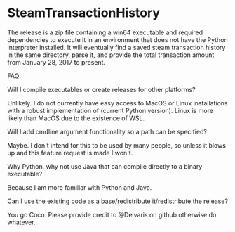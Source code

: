 # SteamTransactionHistory

The release is a zip file containing a win64 executable and required dependencies to execute it in an environment that does not have the Python interpreter installed.
It will eventually find a saved steam transaction history in the same directory, parse it, and provide the total transaction amount from January 28, 2017 to present.

FAQ:

Will I compile executables or create releases for other platforms?

  Unlikely. I do not currently have easy access to MacOS or Linux installations with a robust implementation of (current Python version). Linux is more likely than MacOS due to the existence of WSL.

Will I add cmdline argument functionality so a path can be specified?
  
  Maybe. I don't intend for this to be used by many people, so unless it blows up and this feature request is made I won't.

Why Python, why not use Java that can compile directly to a binary executable?

  Because I am more familiar with Python and Java.

Can I use the existing code as a base/redistribute it/redistribute the release?

  You go Coco. Please provide credit to @Delvaris on github otherwise do whatever.
